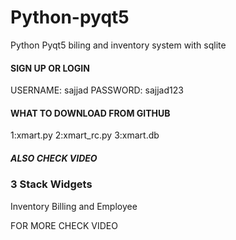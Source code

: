 # Python-pyqt5
Python Pyqt5 biling and inventory system with sqlite
####   SIGN UP OR LOGIN
USERNAME: sajjad
PASSWORD: sajjad123
####   WHAT TO DOWNLOAD   FROM GITHUB   ####

1:xmart.py
2:xmart_rc.py
3:xmart.db

 #####      ALSO CHECK VIDEO
###  3 Stack Widgets

Inventory Billing and Employee


FOR MORE CHECK VIDEO
